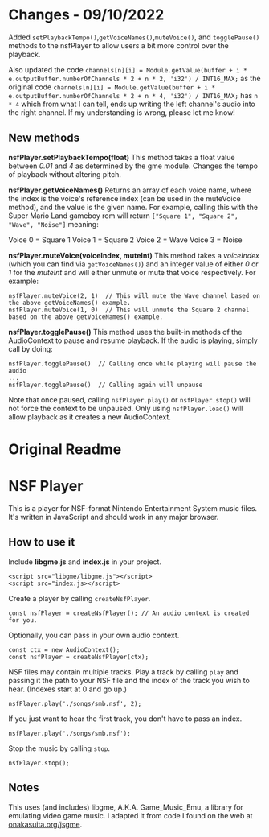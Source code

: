 # Changes - 09/10/2022
Added `setPlaybackTempo()`,`getVoiceNames()`,`muteVoice()`, and `togglePause()` methods to the nsfPlayer to allow users a bit more control over the playback.

Also updated the code `channels[n][i] = Module.getValue(buffer + i * e.outputBuffer.numberOfChannels * 2 + n * 2, 'i32') / INT16_MAX;` as the original code `channels[n][i] = Module.getValue(buffer + i * e.outputBuffer.numberOfChannels * 2 + n * 4, 'i32') / INT16_MAX;` has `n * 4` which from what I can tell, ends up writing the left channel's audio into the right channel. If my understanding is wrong, please let me know!


## New methods

**nsfPlayer.setPlaybackTempo(float)**
This method takes a float value between *0.01* and *4* as determined by the gme module. Changes the tempo of playback without altering pitch. 

**nsfPlayer.getVoiceNames()**
Returns an array of each voice name, where the index is the voice's reference index (can be used in the muteVoice method), and the value is the
given name. For example, calling this with the Super Mario Land gameboy rom will return `["Square 1", "Square 2", "Wave", "Noise"]` meaning:

Voice 0 = Square 1
Voice 1 = Square 2
Voice 2 = Wave
Voice 3 = Noise

**nsfPlayer.muteVoice(voiceIndex, muteInt)**
This method takes a *voiceIndex* (which you can find via `getVoiceNames()`) and an integer value of either *0* or *1* for the *muteInt* and
will either unmute or mute that voice respectively. For example:
```
nsfPlayer.muteVoice(2, 1)  // This will mute the Wave channel based on the above getVoiceNames() example.
nsfPlayer.muteVoice(1, 0)  // This will unmute the Square 2 channel based on the above getVoiceNames() example.
``` 

**nsfPlayer.togglePause()**
This method uses the built-in methods of the AudioContext to pause and resume playback. If the audio is playing, simply call by doing:
```
nsfPlayer.togglePause()  // Calling once while playing will pause the audio
...
nsfPlayer.togglePause()  // Calling again will unpause
```

Note that once paused, calling `nsfPlayer.play()` or `nsfPlayer.stop()` will not force the context to be unpaused. Only using `nsfPlayer.load()`
will allow playback as it creates a new AudioContext.


# Original Readme
# NSF Player

This is a player for NSF-format Nintendo Entertainment System music files. It's written in JavaScript and should work in any major browser.

## How to use it
Include **libgme.js** and **index.js** in your project.
```
<script src="libgme/libgme.js"></script>
<script src="index.js></script>
```
Create a player by calling `createNsfPlayer`.
```
const nsfPlayer = createNsfPlayer(); // An audio context is created for you.
```
Optionally, you can pass in your own audio context.
```
const ctx = new AudioContext();
const nsfPlayer = createNsfPlayer(ctx);
```
NSF files may contain multiple tracks. Play a track by calling `play` and passing it the path to your NSF file and the index of the track you wish to hear. (Indexes start at 0 and go up.)
```
nsfPlayer.play('./songs/smb.nsf', 2);
```
If you just want to hear the first track, you don't have to pass an index.
```
nsfPlayer.play('./songs/smb.nsf');
```
Stop the music by calling `stop`.
```
nsfPlayer.stop();
```
## Notes
This uses (and includes) libgme, A.K.A. Game_Music_Emu, a library for emulating video game music.
I adapted it from code I found on the web at [onakasuita.org/jsgme](http://onakasuita.org/jsgme/).